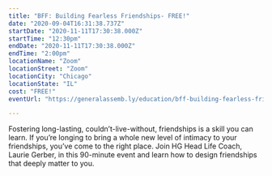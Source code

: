 ```yaml
---
title: "BFF: Building Fearless Friendships- FREE!"
date: "2020-09-04T16:31:38.737Z"
startDate: "2020-11-11T17:30:38.000Z"
startTime: "12:30pm"
endDate: "2020-11-11T17:30:38.000Z"
endTime: "2:00pm"
locationName: "Zoom"
locationStreet: "Zoom"
locationCity: "Chicago"
locationState: "IL"
cost: "FREE!"
eventUrl: "https://generalassemb.ly/education/bff-building-fearless-friendships/chicago/151009"

---
```


Fostering long-lasting, couldn’t-live-without, friendships is a skill you can learn. If you’re longing to bring a whole new level of intimacy to your friendships, you’ve come to the right place. Join HG Head Life Coach, Laurie Gerber, in this 90-minute event and learn how to design friendships that deeply matter to you.

